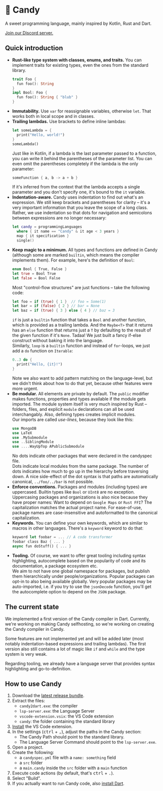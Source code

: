 # 🍭 Candy

A sweet programming language, mainly inspired by Kotlin, Rust and Dart.

[Join our Discord server.](https://discord.gg/5Vr4eAJ7gU)

## Quick introduction

* **Rust-like type system with classes, enums, and traits.**
  You can implement traits for existing types, even the ones from the standard library.
  ```rust
  trait Foo {
    fun foo(): String
  }
  impl Bool: Foo {
    fun foo(): String { "blub" }
  }
  ```
* **Immutability.**
  Use `var` for reassignable variables, otherwise `let`.
  That works both in local scope and in classes.
* **Trailing lambdas.**
  Use brackets to define inline lambdas:
  ```rust
  let someLambda = {
    print("Hello, world!")
  }
  someLambda()
  ```
  Just like in Kotlin, if a lambda is the last parameter passed to a function, you can write it behind the parentheses of the parameter list.
  You can even omit the parentheses completely if the lambda is the only parameter:
  ```rust
  someFunction { a, b -> a + b }
  ```
  If it's inferred from the context that the lambda accepts a single parameter and you don't specify one, it's bound to the `it` variable.
* **Indentation-aware.**
  Candy uses indentation to find out what's an expression.
  We still keep brackets and parentheses for clarity – it's a very important information that you leave the scope of a long class.
  Rather, we use indentation so that dots for navigation and semicolons between expressions are no longer necessary:
  ```swift
  let candy = programmingLanguages
    where { it name == "Candy" & it age < 3 years }
    map { it specification }
    single()
  ```
* **Keep magic to a minimum.**
  All types and functions are defined in Candy (although some are marked `builtin`, which means the compiler implements them).
  For example, here's the definition of `Bool`:
  ```rust
  enum Bool { True, False }
  let true = Bool True
  let false = Bool False
  ```
  Most "control-flow structures" are just functions – take the following code:
  ```rust
  let foo = if (true) { 1 }  // foo = Some(1)
  let bar = if (false) { 2 } // bar = None
  let baz = if (true) { 3 } else { 4 } // baz = 3
  ```
  `if` is just a `builtin` function that takes a `Bool` and another function, which is provided as a trailing lambda.
  And the `Maybe<T>` that it returns has an `else` function that returns just a `T` by defaulting to the result of the given function if it's `None`.
  Tadaa! We just built a fancy if-else construct without baking it into the language.  
  Similarly, `loop` is a `builtin` function and instead of `for`-loops, we just add a `do` function on `Iterable`:
  ```rust
  0..3 do {
    print("Hello, {it}!")
  }
  ```
  Note we also want to add pattern matching on the language-level, but we didn't think about how to do that yet, because other features were more urgent.
* **Be modular.**
  All elements are private by default. The `public` modifier makes functions, properties and types available if the module gets imported.
  The module system itself is very much inspired by Rust – folders, files, and explicit `module` declarations can all be used interchangably. Also, defining types creates implicit modules.  
  Our imports are called *use-lines*, because they look like this:
  ```rust
  use MongoDB
  use LaTeX
  use .MySubmodule
  use ..SiblingModule
  use ....WayUpTop APublicSubmodule
  ```
  No dots indicate other packages that were declared in the candyspec file.  
  Dots indicate local modules from the same package. The number of dots indicates how much to go up in the hierarchy before traversing down.
  A nice side-effect of the dot syntax is that paths are automatically canonical, `../foo/../bar` is not possible.
* **Enforce conventions.**
  Packages and modules (including types) are uppercased.
  Builtin types like `Bool` or `UInt8` are no exception.
  Uppercasing packages and organizations is also nice because they have proper names: Want to depend on `Google Maps` or `Rust FFI`? The capitalization matches the actual project name.
  For ease-of-use, package names are case-insensitive and autoformatted to the canonical capitalization.
* **Keywords.**
  You can define your own keywords, which are similar to macros in other languages.
  There's a `keyword` keyword to do that:
  ```rust
  keyword let foobar = ... // A code transformer
  foobar class Baz { ... }
  async fun doStuff() { ... }
  ```
* **Tooling.**
  Of course, we want to offer great tooling including syntax highlighting, autocomplete based on the popularity of code and its documentation, a package ecosystem etc.  
  We aim to not have one global namespace for packages, but publish them hierarchically under people/organizations. Popular packages can opt-in to also being available globally. Very popular packages may be auto-imported, i.e. if you try to use the `jsonDecode` function, you'll get the autocomplete option to depend on the `JSON` package.

## The current state

We implemented a first version of the Candy compiler in Dart.
Currently, we're working on making Candy selfhosting, so we're working on creating the Candy compiler in Candy.

Some features are not implemented yet and will be added later (most notably indentation-based expressions and trailing lambdas). The first version also still contains a lot of magic like `if` and `while` and the type system is very weak.

Regarding tooling, we already have a language server that provides syntax highlighting and go-to-definition.

## How to use Candy

1. Download the [latest release bundle](https://github.com/JonasWanke/candy/releases/latest).
2. Extract the files:
   * `candy2dart.exe`: the compiler
   * `lsp-server.exe`: the Language Server
   * `vscode-extension.vsix`: the VS Code extension
   * `candy`: the folder containing the standard library
3. [Install](https://code.visualstudio.com/docs/editor/extension-gallery#_install-from-a-vsix) the VS Code extension.
4. In the settings (<kbd>ctrl</kbd> + <kbd>,</kbd>), adjust the paths in the Candy section:
   * The Candy Path should point to the standard library.
   * The Language Server Command should point to the `lsp-server.exe`.
5. Open a project.
6. Create the following:
   * a `candyspec.yml` file with a `name: something` field
   * a `src` folder
   * a `main.candy` inside the `src` folder with a `main` function
7. Execute code actions (by default, that's <kbd>ctrl</kbd> + <kbd>.</kbd>).
8. Select "Build".
9. If you actually want to run Candy code, also [install Dart](https://dart.dev/get-dart).
